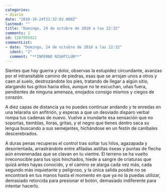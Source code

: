```yaml
---
categories:
- diario
date: "2010-10-24T21:32:02.000Z"
lastmod: ""
title: "Domingo, 24 de octubre de 2010 a las 22:32"
comments: 1
id: 1287955922
commentList:
- date: "Domingo, 24 de octubre de 2010 a las 22:32"
  ident: "2"
  comment: "**INFERNO NIGHTCLUB**"
---
```


Sientes que hay guerra y dolor, observas la estupidez circundante, avanzas por el intransitable camino de piedras, esas que se arrojan unos a otros y caen al suelo, destrozándote los pies, tratando de llegar a algún sitio, alargando tus gritos hacia ellos, aunque no te escuchan, uñas fuera, pendientes de ninguna amenaza, enojados consigo mismos y ciegos de corazón.  
  
A diez capas de distancia ya no puedes continuar andando y te enredas en una telaraña sin anfitrión, y esperas a que un desviado disparo verbal rompa tus cadenas de nuevo. Vuelve a inundarte esa sensación que no soportas, tiemblas, lloras, gritas, y el negro que tienes dentro saca su lengua buscando a sus semejantes, hichándose en un festín de caníbales descerebrados.  
  
A duras penas recuperas el control tras soltar tus hilos, agazapada y desorientada, arrastrándote entre afiladas astillas óseas y puntas de flecha aún envenenadas que se clavan en tu vientre. El terreno se ha vuelto irreconocible para tus ojos hinchados, hiede a sangre de criaturas que quizá antes hayas conocido, y el camino se alarga cada vez más, cada segundo más inquietante y peligroso, y la única salida posible no se encontrará en tus manos hasta el momento en que ya no la puedas utilizar, demasiado retorcida para presionar el botón, demasiado indiferente para intentar hacerlo.